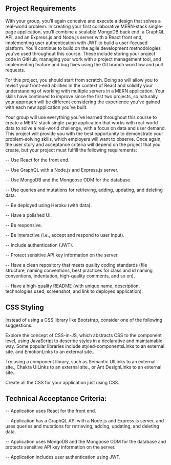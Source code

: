 ## Project Requirements

With your group, you’ll again conceive and execute a design that solves a real-world problem. In creating your first collaborative MERN-stack single-page application, you’ll combine a scalable MongoDB back end, a GraphQL API, and an Express.js and Node.js server with a React front end, implementing user authentication with JWT to build a user-focused platform. You’ll continue to build on the agile development methodologies you’ve used throughout this course. These include storing your project code in GitHub, managing your work with a project management tool, and implementing feature and bug fixes using the Git branch workflow and pull requests.   

For this project, you should start from scratch. Doing so will allow you to revisit your front-end abilities in the context of React and solidify your understanding of working with multiple servers in a MERN application. Your skills have continued to improve since the first two projects, so naturally your approach will be different considering the experience you’ve gained with each new application you’ve built.    

Your group will use everything you’ve learned throughout this course to create a MERN-stack single-page application that works with real-world data to solve a real-world challenge, with a focus on data and user demand. This project will provide you with the best opportunity to demonstrate your problem-solving skills, which employers will want to observe. Once again, the user story and acceptance criteria will depend on the project that you create, but your project must fulfill the following requirements:    

-- Use React for the front end.

-- Use GraphQL with a Node.js and Express.js server.

-- Use MongoDB and the Mongoose ODM for the database.

-- Use queries and mutations for retrieving, adding, updating, and deleting data.

-- Be deployed using Heroku (with data).

-- Have a polished UI.

-- Be responsive.

-- Be interactive (i.e., accept and respond to user input).

-- Include authentication (JWT).

-- Protect sensitive API key information on the server.

-- Have a clean repository that meets quality coding standards (file structure, naming conventions, best practices for class and id naming conventions, indentation, high-quality comments, and so on).

-- Have a high-quality README (with unique name, description, technologies used, screenshot, and link to deployed application).

## CSS Styling

Instead of using a CSS library like Bootstrap, consider one of the following suggestions:

Explore the concept of CSS-in-JS, which abstracts CSS to the component level, using JavaScript to describe styles in a declarative and maintainable way. Some popular libraries include styled-componentsLinks to an external site. and EmotionLinks to an external site..

Try using a component library, such as Semantic UILinks to an external site., Chakra UILinks to an external site., or Ant DesignLinks to an external site..

Create all the CSS for your application just using CSS.

## Technical Acceptance Criteria: 

-- Application uses React for the front end.

-- Application has a GraphQL API with a Node.js and Express.js server, and uses queries and mutations for retrieving, adding, updating, and deleting data.

-- Application uses MongoDB and the Mongoose ODM for the database and protects sensitive API key information on the server.

-- Application includes user authentication using JWT.